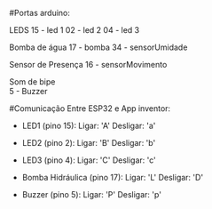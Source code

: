 #Portas arduino:

LEDS
15 - led 1
02 - led 2
04 - led 3

Bomba de água
17 - bomba
34 - sensorUmidade

Sensor de Presença
16 - sensorMovimento

Som de bipe   
5 - Buzzer


#Comunicação Entre ESP32 e App inventor:

- LED1 (pino 15):
Ligar: 'A'
Desligar: 'a'

- LED2 (pino 2):
Ligar: 'B'
Desligar: 'b'

- LED3 (pino 4):
Ligar: 'C'
Desligar: 'c'

- Bomba Hidráulica (pino 17):
Ligar: 'L'
Desligar: 'D'

- Buzzer (pino 5):
Ligar: 'P'
Desligar: 'p'

